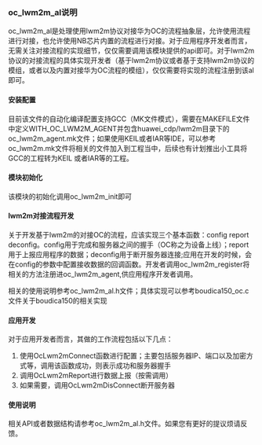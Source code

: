 ### oc_lwm2m_al说明

oc_lwm2m_al是处理使用lwm2m协议对接华为OC的流程抽象层，允许使用流程进行对接，也允许使用NB芯片内置的流程进行对接。对于应用程序开发者而言，无需关注对接流程的实现细节，仅仅需要调用该模块提供的api即可。对于lwm2m协议的对接流程的具体实现开发者（基于lwm2m协议或者基于支持lwm2m协议的模组，或者以及内置对接华为OC流程的模组），仅仅需要将实现的流程注册到该al即可。

#### 安装配置

目前该文件的自动化编译配置支持GCC（MK文件模式），需要在MAKEFILE文件中定义WITH_OC_LWM2M_AGENT并包含huawei_cdp/lwm2m目录下的oc_lwm2m_agent.mk文件；如果使用KEIL或者IAR等IDE，可以参考oc_lwm2m.mk文件将相关的文件加入到工程当中，后续也有计划推出小工具将GCC的工程转为KEIL 或者IAR等的工程。
#### 模块初始化
该模块的初始化调用oc_lwm2m_init即可

#### lwm2m对接流程开发

关于开发基于lwm2m的对接OC的流程，应该实现三个基本函数：config report deconfig。config用于完成和服务器之间的握手（OC称之为设备上线）；report用于上报应用程序的数据；deconfig用于断开服务器连接;应用在开发的时候，会在config的参数中配置接收数据的回调函数。开发者调用oc_lwm2m_register将相关的方法注册进oc_lwm2m_agent,供应用程序开发者调用。

相关的使用说明参考oc_lwm2m_al.h文件；具体实现可以参考boudica150_oc.c文件关于boudica150的相关实现


####  应用开发

对于应用开发者而言，其做的工作流程包括以下几点：

1. 使用OcLwm2mConnect函数进行配置；主要包括服务器IP、端口以及加密方式等，调用该函数成功，则表示成功和服务器握手
2. 调用OcLwm2mReport进行数据上报（按需调用）
3. 如果需要，调用OcLwm2mDisConnect断开服务器


#### 使用说明

相关API或者数据结构请参考oc_lwm2m_al.h文件。如果您有更好的提议烦请反馈。